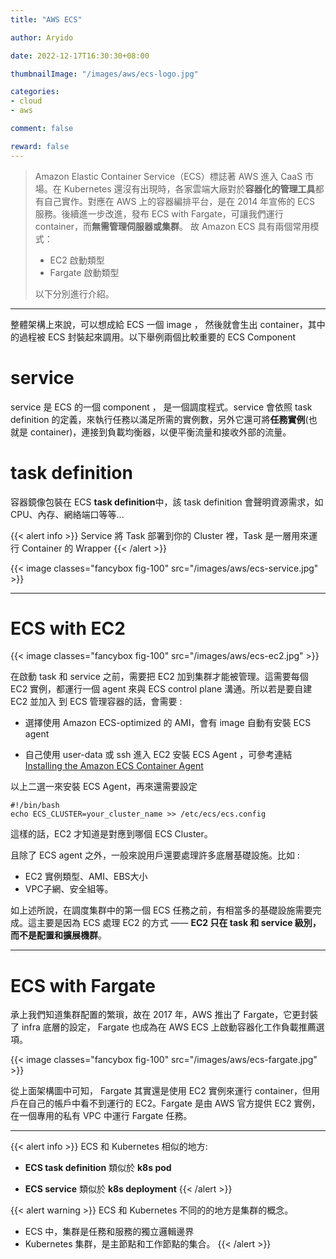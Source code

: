 ```yaml
---
title: "AWS ECS"

author: Aryido

date: 2022-12-17T16:30:30+08:00

thumbnailImage: "/images/aws/ecs-logo.jpg"

categories:
- cloud
- aws

comment: false

reward: false
---
```

<!--BODY-->
> Amazon Elastic Container Service（ECS）標誌著 AWS 進入 CaaS 市場。在 Kubernetes 還沒有出現時，各家雲端大廠對於**容器化的管理工具**都有自己實作。對應在 AWS 上的容器編排平台，是在 2014 年宣佈的 ECS 服務。後續進一步改進，發布 ECS with Fargate，可讓我們運行 container，而**無需管理伺服器或集群**。 故 Amazon ECS 具有兩個常用模式：
> - EC2 啟動類型
> - Fargate 啟動類型
>
> 以下分別進行介紹。
<!--more-->

---

整體架構上來說，可以想成給 ECS 一個 image ， 然後就會生出 container，其中的過程被 ECS 封裝起來調用。以下舉例兩個比較重要的 ECS Component

# service
service 是 ECS 的一個 component ， 是一個調度程式。service 會依照 task definition 的定義，來執行任務以滿足所需的實例數，另外它還可將**任務實例**(也就是 container)，連接到負載均衡器，以便平衡流量和接收外部的流量。

# task definition
容器鏡像包裝在 ECS **task definition**中，該 task definition 會聲明資源需求，如CPU、內存、網絡端口等等...

{{< alert info >}}
 Service 將 Task 部署到你的 Cluster 裡，Task 是一層用來運行 Container 的 Wrapper
{{< /alert >}}

{{< image classes="fancybox fig-100" src="/images/aws/ecs-service.jpg" >}}

---

# ECS with EC2
{{< image classes="fancybox fig-100" src="/images/aws/ecs-ec2.jpg" >}}

在啟動 task 和 service 之前，需要把 EC2 加到集群才能被管理。這需要每個 EC2 實例，都運行一個 agent 來與 ECS control plane 溝通。所以若是要自建 EC2 並加入 到 ECS 管理容器的話，會需要 :

- 選擇使用 Amazon ECS-optimized 的 AMI，會有 image 自動有安裝 ECS agent

- 自己使用 user-data 或 ssh 進入 EC2 安裝 ECS Agent ，可參考連結[ Installing the Amazon ECS Container Agent](https://docs.aws.amazon.com/zh_tw/AmazonECS/latest/developerguide/ecs-agent-install.html)

以上二選一來安裝 ECS Agent，再來還需要設定

```shell=
#!/bin/bash
echo ECS_CLUSTER=your_cluster_name >> /etc/ecs/ecs.config
```
這樣的話，EC2 才知道是對應到哪個 ECS Cluster。


且除了 ECS agent 之外，一般來說用戶還要處理許多底層基礎設施。比如 :
- EC2 實例類型、AMI、EBS大小
- VPC子網、安全組等。

如上述所說，在調度集群中的第一個 ECS 任務之前，有相當多的基礎設施需要完成。這主要是因為 ECS 處理 EC2 的方式 —— **EC2 只在 task 和 service 級別，而不是配置和擴展機群**。

---

# ECS with Fargate
承上我們知道集群配置的繁瑣，故在 2017 年，AWS 推出了 Fargate，它更封裝了 infra 底層的設定， Fargate 也成為在 AWS ECS 上啟動容器化工作負載推薦選項。

{{< image classes="fancybox fig-100" src="/images/aws/ecs-fargate.jpg" >}}

從上面架構圖中可知， Fargate 其實還是使用 EC2 實例來運行 container，但用戶在自己的帳戶中看不到運行的 EC2。Fargate 是由 AWS 官方提供 EC2 實例，在一個專用的私有 VPC 中運行 Fargate 任務。


---
{{< alert info >}}
ECS 和 Kubernetes 相似的地方:
- **ECS task definition** 類似於 **k8s pod**

- **ECS service** 類似於 **k8s deployment**
{{< /alert >}}

{{< alert warning >}}
ECS 和 Kubernetes 不同的的地方是集群的概念。
- ECS 中，集群是任務和服務的獨立邏輯邊界
- Kubernetes 集群，是主節點和工作節點的集合。
{{< /alert >}}



